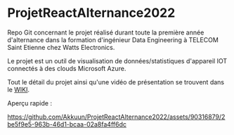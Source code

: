 # ProjetReactAlternance2022
Repo Git concernant le projet réalisé durant toute la première année d'alternance dans la formation d'ingénieur Data Engineering à TELECOM Saint Etienne chez Watts Electronics. 

Le projet est un outil de visualisation de données/statistiques d'appareil IOT connectés à des clouds Microsoft Azure.


Tout le détail du projet  ainsi qu'une vidéo de présentation se trouvent dans le [WIKI](https://github.com/Akkuun/ProjetReactAlternance2022/wiki).

Aperçu rapide : 




https://github.com/Akkuun/ProjetReactAlternance2022/assets/90316879/2be5f9e5-963b-46d1-bcaa-02a8fa4ff6dc


